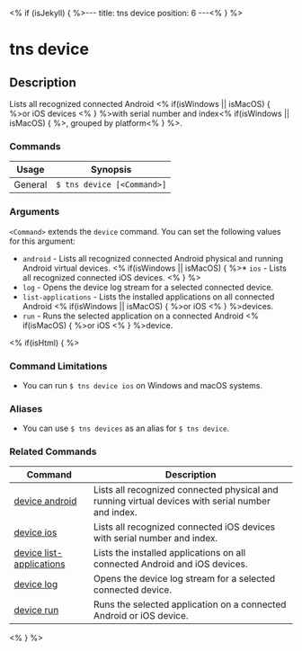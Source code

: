 <% if (isJekyll) { %>---
title: tns device
position: 6
---<% } %>

# tns device

## Description

Lists all recognized connected Android <% if(isWindows || isMacOS) { %>or iOS devices <% } %>with serial number and index<% if(isWindows || isMacOS) { %>, grouped by platform<% } %>.

### Commands

Usage | Synopsis
------|---------
General | `$ tns device [<Command>]`

### Arguments

`<Command>` extends the `device` command. You can set the following values for this argument:

* `android` - Lists all recognized connected Android physical and running Android virtual devices.
<% if(isWindows || isMacOS) { %>* `ios` - Lists all recognized connected iOS devices. <% } %>
* `log` - Opens the device log stream for a selected connected device.
* `list-applications` - Lists the installed applications on all connected Android <% if(isWindows || isMacOS) { %>or iOS <% } %>devices.
* `run` - Runs the selected application on a connected Android <% if(isMacOS) { %>or iOS <% } %>device.

<% if(isHtml) { %>

### Command Limitations

* You can run `$ tns device ios` on Windows and macOS systems.

### Aliases

* You can use `$ tns devices` as an alias for `$ tns device`.

### Related Commands

Command | Description
----------|----------
[device android](device-android.html) | Lists all recognized connected physical and running virtual devices with serial number and index.
[device ios](device-ios.html) | Lists all recognized connected iOS devices with serial number and index.
[device list-applications](device-list-applications.html) | Lists the installed applications on all connected Android and iOS devices.
[device log](device-log.html) | Opens the device log stream for a selected connected device.
[device run](device-run.html) | Runs the selected application on a connected Android or iOS device.
<% } %>
